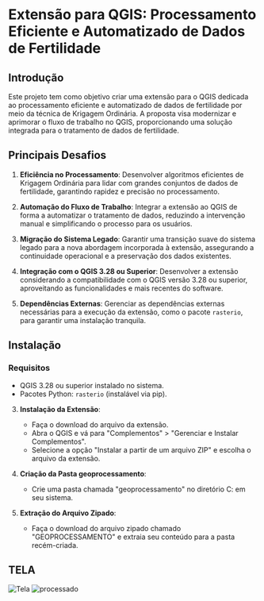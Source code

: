 # Extensão para QGIS: Processamento Eficiente e Automatizado de Dados de Fertilidade

## Introdução

Este projeto tem como objetivo criar uma extensão para o QGIS dedicada ao processamento eficiente e automatizado de dados de fertilidade por meio da técnica de Krigagem Ordinária. A proposta visa modernizar e aprimorar o fluxo de trabalho no QGIS, proporcionando uma solução integrada para o tratamento de dados de fertilidade.

## Principais Desafios

1. **Eficiência no Processamento**: Desenvolver algoritmos eficientes de Krigagem Ordinária para lidar com grandes conjuntos de dados de fertilidade, garantindo rapidez e precisão no processamento.

2. **Automação do Fluxo de Trabalho**: Integrar a extensão ao QGIS de forma a automatizar o tratamento de dados, reduzindo a intervenção manual e simplificando o processo para os usuários.

3. **Migração do Sistema Legado**: Garantir uma transição suave do sistema legado para a nova abordagem incorporada à extensão, assegurando a continuidade operacional e a preservação dos dados existentes.

4. **Integração com o QGIS 3.28 ou Superior**: Desenvolver a extensão considerando a compatibilidade com o QGIS versão 3.28 ou superior, aproveitando as funcionalidades e mais recentes do software.

5. **Dependências Externas**: Gerenciar as dependências externas necessárias para a execução da extensão, como o pacote `rasterio`, para garantir uma instalação tranquila.

## Instalação

### Requisitos

- QGIS 3.28 ou superior instalado no sistema.
- Pacotes Python: `rasterio` (instalável via pip).


3. **Instalação da Extensão**:
   - Faça o download do arquivo da extensão.
   - Abra o QGIS e vá para "Complementos" > "Gerenciar e Instalar Complementos".
   - Selecione a opção "Instalar a partir de um arquivo ZIP" e escolha o arquivo da extensão.


4. **Criação da Pasta geoprocessamento**:
   - Crie uma pasta chamada "geoprocessamento" no diretório C: em seu sistema.

5. **Extração do Arquivo Zipado**:
   - Faça o download do arquivo zipado chamado "GEOPROCESSAMENTO" e extraia seu conteúdo para a pasta recém-criada.

## TELA
![Tela ](https://github.com/SouzaVI/PROCESSAMENTO-FERTILIDADE/assets/98165012/954d6490-32af-426b-a7bb-4ae819700787)
![processado](https://github.com/SouzaVI/PROCESSAMENTO-FERTILIDADE/assets/98165012/fbcb45d0-9ade-4114-8d12-505a81bbde34)

